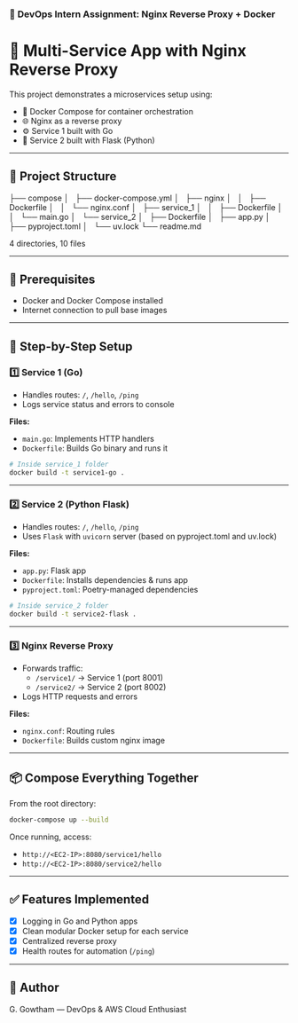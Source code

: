 ### 🧪 **DevOps Intern Assignment: Nginx Reverse Proxy + Docker**

# 🚀 Multi-Service App with Nginx Reverse Proxy

This project demonstrates a microservices setup using:

- 🐳 Docker Compose for container orchestration  
- 🌐 Nginx as a reverse proxy  
- ⚙️ Service 1 built with Go  
- 🐍 Service 2 built with Flask (Python)  

---

## 📁 Project Structure

├── compose
│   ├── docker-compose.yml
│   ├── nginx
│   │   ├── Dockerfile
│   │   └── nginx.conf
│   ├── service_1
│   │   ├── Dockerfile
│   │   └── main.go
│   └── service_2
│       ├── Dockerfile
│       ├── app.py
│       ├── pyproject.toml
│       └── uv.lock
└── readme.md


4 directories, 10 files

---

## 🔧 Prerequisites

- Docker and Docker Compose installed
- Internet connection to pull base images

---

## 🔄 Step-by-Step Setup

### 1️⃣ Service 1 (Go)

- Handles routes: `/`, `/hello`, `/ping`
- Logs service status and errors to console

**Files:**
- `main.go`: Implements HTTP handlers
- `Dockerfile`: Builds Go binary and runs it

```bash
# Inside service_1 folder
docker build -t service1-go .
```

---

### 2️⃣ Service 2 (Python Flask)

- Handles routes: `/`, `/hello`, `/ping`
- Uses `Flask` with `uvicorn` server (based on pyproject.toml and uv.lock)

**Files:**
- `app.py`: Flask app
- `Dockerfile`: Installs dependencies & runs app
- `pyproject.toml`: Poetry-managed dependencies

```bash
# Inside service_2 folder
docker build -t service2-flask .
```

---

### 3️⃣ Nginx Reverse Proxy

- Forwards traffic:
  - `/service1/` → Service 1 (port 8001)
  - `/service2/` → Service 2 (port 8002)
- Logs HTTP requests and errors

**Files:**
- `nginx.conf`: Routing rules
- `Dockerfile`: Builds custom nginx image

---

## 📦 Compose Everything Together

From the root directory:

```bash
docker-compose up --build
```

Once running, access:

- `http://<EC2-IP>:8080/service1/hello`
- `http://<EC2-IP>:8080/service2/hello`

---

## ✅ Features Implemented

- [x] Logging in Go and Python apps
- [x] Clean modular Docker setup for each service
- [x] Centralized reverse proxy
- [x] Health routes for automation (`/ping`)

---

## 📄 Author

G. Gowtham — DevOps & AWS Cloud Enthusiast  



